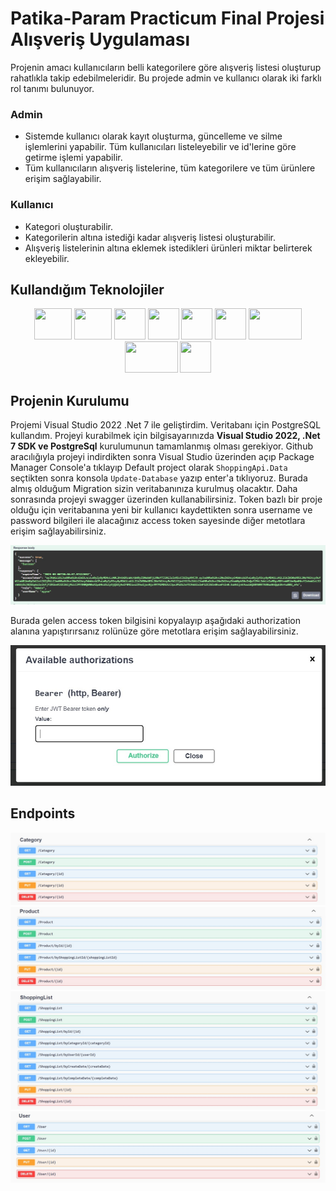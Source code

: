 # Patika-Param Practicum Final Projesi  Alışveriş Uygulaması

Projenin amacı kullanıcıların belli kategorilere göre alışveriş listesi oluşturup rahatlıkla takip edebilmeleridir. Bu projede admin ve kullanıcı olarak iki farklı rol tanımı bulunuyor.

### Admin 
- Sistemde kullanıcı olarak kayıt oluşturma, güncelleme ve silme işlemlerini yapabilir. Tüm kullanıcıları listeleyebilir ve id'lerine göre getirme işlemi yapabilir.
- Tüm kullanıcıların alışveriş listelerine, tüm kategorilere ve tüm ürünlere erişim sağlayabilir.

### Kullanıcı
- Kategori oluşturabilir. 
- Kategorilerin altına istediği kadar alışveriş listesi oluşturabilir.
- Alışveriş listelerinin altına eklemek istedikleri ürünleri miktar belirterek ekleyebilir.

## Kullandığım Teknolojiler
<p align="center">
  <img width="60" height="50" src="https://upload.wikimedia.org/wikipedia/commons/thumb/2/29/Postgresql_elephant.svg/993px-Postgresql_elephant.svg.png">
  <img width="60" height="50" src="https://1000logos.net/wp-content/uploads/2020/08/Visual-Studio-Logo.png">
  <img width="50" height="50" src="https://cdn-icons-png.flaticon.com/512/25/25231.png">
  <img width="50" height="50" src="https://avatars.githubusercontent.com/u/890883?s=280&v=4">
  <img width="50" height="50" src="https://upload.wikimedia.org/wikipedia/commons/a/ab/Swagger-logo.png">
  <img width="50" height="50" src="https://codeopinion.com/wp-content/uploads/2017/10/Bitmap-MEDIUM_Entity-Framework-Core-Logo_2colors_Square_Boxed_RGB.png">
  <img width="85" height="50" src="https://miro.medium.com/max/1061/1*qEmLubkC3Agiaap5wnBu9g.png">
  <img width="85" height="50" src="http://jwt.io/img/logo-asset.svg">
  <img width="50" height="50" src="https://pbs.twimg.com/profile_images/1583173589733605376/6A7esDyo_400x400.jpg">
</p>

## Projenin Kurulumu
Projemi Visual Studio 2022 .Net 7 ile geliştirdim. Veritabanı için PostgreSQL kullandım. Projeyi kurabilmek için bilgisayarınızda <b>Visual Studio 2022, .Net 7 SDK ve PostgreSql</b> kurulumunun tamamlanmış olması gerekiyor. Github aracılığıyla projeyi indirdikten sonra Visual Studio üzerinden açıp Package Manager Console'a tıklayıp Default project olarak `ShoppingApi.Data` seçtikten sonra konsola `Update-Database` yazıp enter'a tıklıyoruz. Burada almış olduğum Migration sizin veritabanınıza kurulmuş olacaktır. Daha sonrasında projeyi swagger üzerinden kullanabilirsiniz. Token bazlı bir proje olduğu için veritabanına yeni bir kullanıcı kaydettikten sonra username ve password bilgileri ile alacağınız access token sayesinde diğer metotlara erişim sağlayabilirsiniz. 

<p align="center">
  <img src="https://github.com/ayyse/Patika_Practicum_Final_Case/blob/main/ScreenShots/Token-Response.jpeg">
</p>

Burada gelen access token bilgisini kopyalayıp aşağıdaki authorization alanına yapıştırırsanız rolünüze göre metotlara erişim sağlayabilirsiniz.

<p align="center">
  <img src="https://github.com/ayyse/Patika_Practicum_Final_Case/blob/main/ScreenShots/Authorization.jpeg">
</p>


## Endpoints
<p align="center">
  <img src="https://github.com/ayyse/Patika_Practicum_Final_Case/blob/main/ScreenShots/Category.jpeg">
  <img src="https://github.com/ayyse/Patika_Practicum_Final_Case/blob/main/ScreenShots/Product.jpeg">
  <img src="https://github.com/ayyse/Patika_Practicum_Final_Case/blob/main/ScreenShots/ShoppingList.jpeg">
  <img src="https://github.com/ayyse/Patika_Practicum_Final_Case/blob/main/ScreenShots/User.jpeg">
</p>
